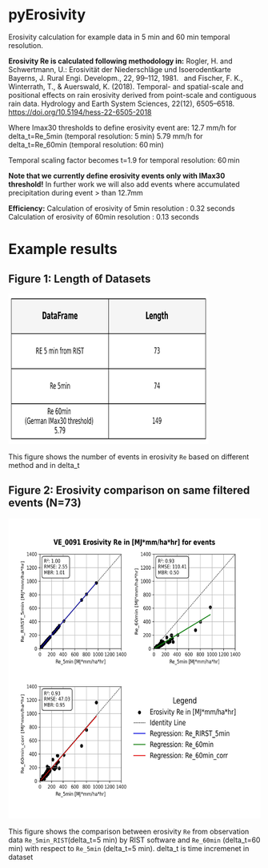 # pyErosivity
Erosivity calculation for example data in 5 min and 60 min temporal resolution.

**Erosivity Re is calculated following methodology in:**
Rogler, H. and Schwertmann, U.: Erosivität der Niederschläge und Isoerodentkarte Bayerns, J. Rural Engi. Developm., 22, 99–112, 1981. 
and
Fischer, F. K., Winterrath, T., & Auerswald, K. (2018). Temporal- and spatial-scale and positional effects on rain erosivity derived from point-scale and contiguous rain data. Hydrology and Earth System Sciences, 22(12), 6505–6518. https://doi.org/10.5194/hess-22-6505-2018

Where Imax30 thresholds to define erosivity event are:
12.7 mm/h for delta_t=Re_5min (temporal resolution: 5 min)
5.79 mm/h for delta_t=Re_60min (temporal resolution: 60 min)

Temporal scaling factor becomes t=1.9 for temporal resolution: 60 min

**Note that we currently define erosivity events only with IMax30 threshold!**
In further work we will also add events where accumulated precipitation during event > than 12.7mm

**Efficiency:** 
Calculation of erosivity of 5min resolution : 0.32 seconds
Calculation of erosivity of 60min resolution : 0.13 seconds


# Example results
## Figure 1: Length of Datasets

<img src="fig/fig00_RE_datasets_lenght.jpeg" alt="Datasets Length" width="400" height="300"/>

This figure shows the number of events in erosivity `Re` based on different method and in delta_t 

## Figure 2: Erosivity comparison on same filtered events (N=73)

<img src="fig/fig00_Re_comparison.jpeg" alt="Regression Comparison" width="600" height="600"/>

This figure shows the comparison between erosivity `Re` from observation data `Re_5min_RIST`(delta_t=5 min) by RIST software and `Re_60min` (delta_t=60 min) with respect to `Re_5min` (delta_t=5 min).
delta_t is time incremenet in dataset
